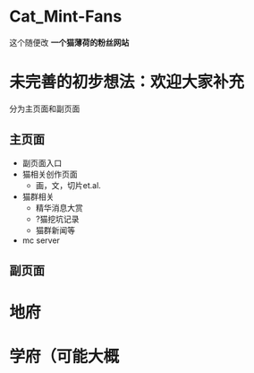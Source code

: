 # Cat_Mint-Fans
这个随便改
**一个猫薄荷的粉丝网站**


# 未完善的初步想法：**欢迎大家补充**
分为主页面和副页面

## 主页面
- 副页面入口
- 猫相关创作页面
    - 画，文，切片et.al.
- 猫群相关
    - 精华消息大赏
    - ?猫挖坑记录
    - 猫群新闻等
- mc server
## 副页面
# 地府
# 学府（可能大概